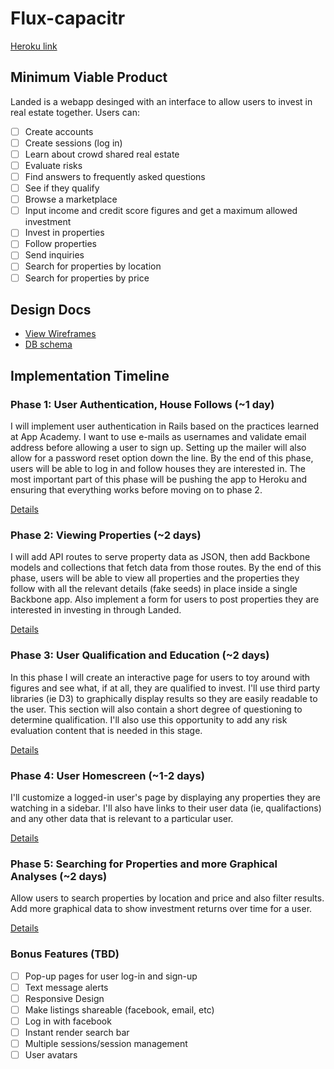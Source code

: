 # Flux-capacitr

[Heroku link][heroku]

[heroku]: http://flux-capacitr.herokuapp.com

## Minimum Viable Product
Landed is a webapp desinged with an interface to allow users to invest in real estate together. Users can:

<!-- This is a Markdown checklist. Use it to keep track of your progress! -->

- [ ] Create accounts
- [ ] Create sessions (log in)
- [ ] Learn about crowd shared real estate
- [ ] Evaluate risks
- [ ] Find answers to frequently asked questions
- [ ] See if they qualify
- [ ] Browse a marketplace
- [ ] Input income and credit score figures and get a maximum allowed investment
- [ ] Invest in properties
- [ ] Follow properties
- [ ] Send inquiries
- [ ] Search for properties by location
- [ ] Search for properties by price

## Design Docs
* [View Wireframes][views]
* [DB schema][schema]

[views]: ./docs/views.md
[schema]: ./docs/schema.md

## Implementation Timeline

### Phase 1: User Authentication, House Follows (~1 day)
I will implement user authentication in Rails based on the practices learned at
App Academy. I want to use e-mails as usernames and validate email address before allowing a user to sign up.  Setting up the mailer will also allow for a password reset option down the line. By the end of this phase, users will be able to log in and follow houses they are interested in. The most important part of this phase will
be pushing the app to Heroku and ensuring that everything works before moving on
to phase 2.

[Details][phase-one]

### Phase 2: Viewing Properties (~2 days)
I will add API routes to serve property data as JSON, then add Backbone
models and collections that fetch data from those routes. By the end of this
phase, users will be able to view all properties and the properties they follow with all the relevant details (fake seeds) in place inside a single Backbone app.  Also implement a form for users to post properties they are interested in investing in through Landed.  

[Details][phase-two]

### Phase 3: User Qualification and Education (~2 days)
In this phase I will create an interactive page for users to toy around with figures and see what, if at all, they are qualified to invest.  I'll use third party libraries (ie D3) to graphically display results so they are easily readable to the user.  This section will also contain a short degree of questioning to determine qualification.  I'll also use this opportunity to add any risk evaluation content that is needed in this stage.

[Details][phase-three]

### Phase 4: User Homescreen (~1-2 days)
I'll customize a logged-in user's page by displaying any properties they are watching in a sidebar.  I'll also have links to their user data (ie, qualifactions) and any other data that is relevant to a particular user.  

[Details][phase-four]

### Phase 5: Searching for Properties and more Graphical Analyses (~2 days)
Allow users to search properties by location and price and also filter results.  Add more graphical data to show investment returns over time for a user.


[Details][phase-five]

### Bonus Features (TBD)
- [ ] Pop-up pages for user log-in and sign-up
- [ ] Text message alerts
- [ ] Responsive Design
- [ ] Make listings shareable (facebook, email, etc)
- [ ] Log in with facebook
- [ ] Instant render search bar
- [ ] Multiple sessions/session management
- [ ] User avatars

[phase-one]: ./docs/phases/phase1.md
[phase-two]: ./docs/phases/phase2.md
[phase-three]: ./docs/phases/phase3.md
[phase-four]: ./docs/phases/phase4.md
[phase-five]: ./docs/phases/phase5.md
